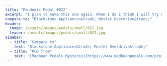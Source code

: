 ```yaml
---
title: "Pandemic Pedal #022"
excerpt: "I plan to make this one again. When I do I think I will try making my own board ot use vero as I want to use all 9mm plastic pots so that It will take up less space and I can put some real art on it. Great gain pedal."
compare-to: "Blackstone Appliances&trade; Mosfet Overdrive&trade;"
header:
  image: /assets/images/pedals/small/022.jpg
  teaser: /assets/images/pedals/small/022.jpg
sidebar:
  - title: "Compare to"
    text: "Blackstone Appliances&trade; Mosfet Overdrive&trade;"
  - title: "PCB from"
    text: "[Madbean Pedals Mysterio](https://www.madbeanpedals.com/projects/index.html)"
---
```


